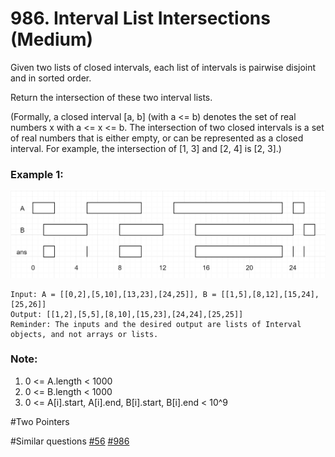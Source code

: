 # 986. Interval List Intersections (Medium)

Given two lists of closed intervals, each list of intervals is pairwise disjoint and in sorted order.

Return the intersection of these two interval lists.

(Formally, a closed interval [a, b] (with a <= b) denotes the set of real numbers x with a <= x <= b.  The intersection of two closed intervals is a set of real numbers that is either empty, or can be represented as a closed interval.  For example, the intersection of [1, 3] and [2, 4] is [2, 3].)

### Example 1:
![pic](./interval1.png)
```
Input: A = [[0,2],[5,10],[13,23],[24,25]], B = [[1,5],[8,12],[15,24],[25,26]]
Output: [[1,2],[5,5],[8,10],[15,23],[24,24],[25,25]]
Reminder: The inputs and the desired output are lists of Interval objects, and not arrays or lists.
```

### Note:
1. 0 <= A.length < 1000
2. 0 <= B.length < 1000
3. 0 <= A[i].start, A[i].end, B[i].start, B[i].end < 10^9

#Two Pointers

#Similar questions [#56](../p056m/README.md) [#986](../p986m/README.md)
